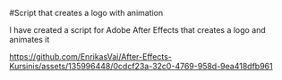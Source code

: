 #Script that creates a logo with animation

I have created a script for Adobe After Effects that creates a logo and animates it



https://github.com/EnrikasVai/After-Effects-Kursinis/assets/135996448/0cdcf23a-32c0-4769-958d-9ea418dfb961

